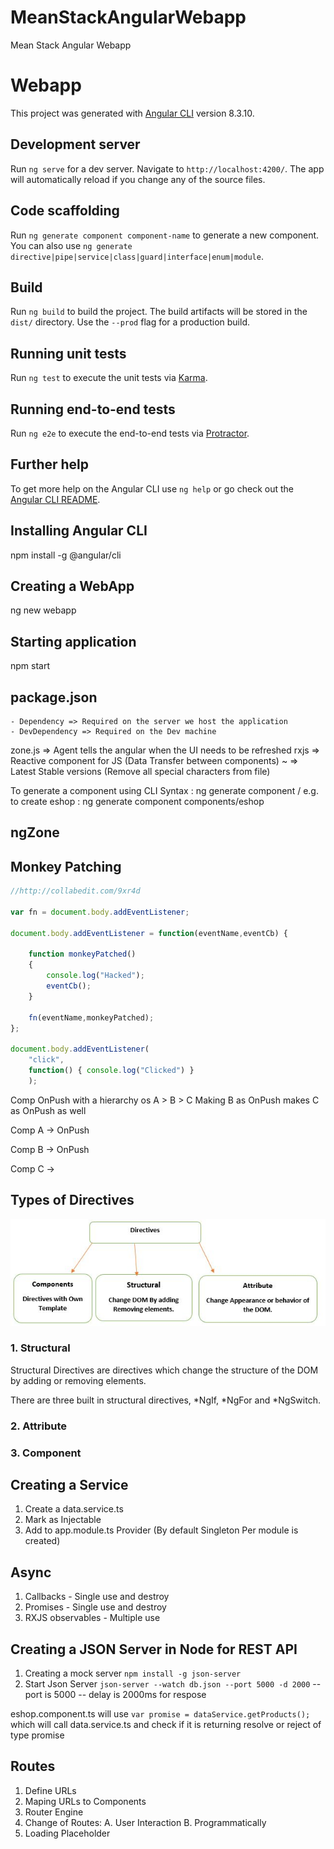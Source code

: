 # MeanStackAngularWebapp
Mean Stack Angular Webapp

# Webapp

This project was generated with [Angular CLI](https://github.com/angular/angular-cli) version 8.3.10.

## Development server

Run `ng serve` for a dev server. Navigate to `http://localhost:4200/`. The app will automatically reload if you change any of the source files.

## Code scaffolding

Run `ng generate component component-name` to generate a new component. You can also use `ng generate directive|pipe|service|class|guard|interface|enum|module`.

## Build

Run `ng build` to build the project. The build artifacts will be stored in the `dist/` directory. Use the `--prod` flag for a production build.

## Running unit tests

Run `ng test` to execute the unit tests via [Karma](https://karma-runner.github.io).

## Running end-to-end tests

Run `ng e2e` to execute the end-to-end tests via [Protractor](http://www.protractortest.org/).

## Further help

To get more help on the Angular CLI use `ng help` or go check out the [Angular CLI README](https://github.com/angular/angular-cli/blob/master/README.md).




## Installing Angular CLI
npm install -g @angular/cli

## Creating a WebApp
ng new webapp

## Starting application
npm start

## package.json
    - Dependency => Required on the server we host the application
    - DevDependency => Required on the Dev machine

zone.js => Agent tells the angular when the UI needs to be refreshed
rxjs => Reactive component for JS (Data Transfer between components)
~ => Latest Stable versions (Remove all special characters from file)

To generate a component using CLI
Syntax : ng generate component <Component base folder>/<Component name>
e.g. to create eshop :
ng generate component components/eshop



## ngZone

## Monkey Patching

```javascript
//http://collabedit.com/9xr4d

var fn = document.body.addEventListener;

document.body.addEventListener = function(eventName,eventCb) {
  
    function monkeyPatched()
    {
        console.log("Hacked");
        eventCb();
    }
  
    fn(eventName,monkeyPatched);
};

document.body.addEventListener(
    "click", 
    function() { console.log("Clicked") }
    );

```


Comp OnPush  with a hierarchy os A > B > C
Making B as OnPush makes C as OnPush as well

Comp A  -> OnPush

Comp B -> OnPush

Comp C -> 


## Types of Directives
![Types of Directives](NotesImages/TypesOfDirectives.jpg "Types of Directives")

### 1. Structural
Structural Directives are directives which change the structure of the DOM by adding or removing elements.

There are three built in structural directives, *NgIf, *NgFor and *NgSwitch.

### 2. Attribute

### 3. Component


## Creating a Service
1. Create a data.service.ts
2. Mark as Injectable
3. Add to app.module.ts Provider (By default Singleton Per module is created) 


## Async 
1. Callbacks - Single use and destroy
2. Promises - Single use and destroy
3. RXJS observables - Multiple use 

## Creating a JSON Server in Node for REST API
1. Creating a mock server
```npm install -g json-server```
2. Start Json Server
```json-server --watch db.json --port 5000 -d 2000```
 -- port is 5000
 -- delay is 2000ms for respose 


 eshop.component.ts will use ```var promise = dataService.getProducts();``` 
 which will call data.service.ts and check if it is returning resolve or reject of type promise


## Routes
1. Define URLs
2. Maping URLs to Components
3. Router Engine
4. Change of Routes:
    A. User Interaction
    B. Programmatically
5. Loading Placeholder